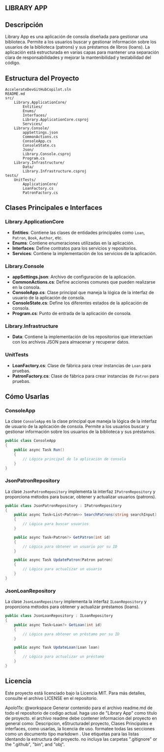 ## LIBRARY APP

## Descripción

Library App es una aplicación de consola diseñada para gestionar una biblioteca. Permite a los usuarios buscar y gestionar información sobre los usuarios de la biblioteca (patrons) y sus préstamos de libros (loans). La aplicación está estructurada en varias capas para mantener una separación clara de responsabilidades y mejorar la mantenibilidad y testabilidad del código.

## Estructura del Proyecto

```
AccelerateDevGitHubCopilot.sln
README.md
src/
    Library.ApplicationCore/
        Entities/
        Enums/
        Interfaces/
        Library.ApplicationCore.csproj
        Services/
    Library.Console/
        appSettings.json
        CommonActions.cs
        ConsoleApp.cs
        ConsoleState.cs
        Json/
        Library.Console.csproj
        Program.cs
    Library.Infrastructure/
        Data/
        Library.Infrastructure.csproj
tests/
    UnitTests/
        ApplicationCore/
        LoanFactory.cs
        PatronFactory.cs
```

## Clases Principales e Interfaces

### Library.ApplicationCore

- **Entities**: Contiene las clases de entidades principales como `Loan`, `Patron`, `Book`, `Author`, etc.
- **Enums**: Contiene enumeraciones utilizadas en la aplicación.
- **Interfaces**: Define contratos para los servicios y repositorios.
- **Services**: Contiene la implementación de los servicios de la aplicación.

### Library.Console

- **appSettings.json**: Archivo de configuración de la aplicación.
- **CommonActions.cs**: Define acciones comunes que pueden realizarse en la consola.
- **ConsoleApp.cs**: Clase principal que maneja la lógica de la interfaz de usuario de la aplicación de consola.
- **ConsoleState.cs**: Define los diferentes estados de la aplicación de consola.
- **Program.cs**: Punto de entrada de la aplicación de consola.

### Library.Infrastructure

- **Data**: Contiene la implementación de los repositorios que interactúan con los archivos JSON para almacenar y recuperar datos.

### UnitTests

- **LoanFactory.cs**: Clase de fábrica para crear instancias de `Loan` para pruebas.
- **PatronFactory.cs**: Clase de fábrica para crear instancias de `Patron` para pruebas.

## Cómo Usarlas

### ConsoleApp

La clase `ConsoleApp` es la clase principal que maneja la lógica de la interfaz de usuario de la aplicación de consola. Permite a los usuarios buscar y gestionar información sobre los usuarios de la biblioteca y sus préstamos.

```csharp
public class ConsoleApp
{
    public async Task Run()
    {
        // Lógica principal de la aplicación de consola
    }
}
```

### JsonPatronRepository

La clase `JsonPatronRepository` implementa la interfaz `IPatronRepository` y proporciona métodos para buscar, obtener y actualizar usuarios (patrons).

```csharp
public class JsonPatronRepository : IPatronRepository
{
    public async Task<List<Patron>> SearchPatrons(string searchInput)
    {
        // Lógica para buscar usuarios
    }

    public async Task<Patron?> GetPatron(int id)
    {
        // Lógica para obtener un usuario por su ID
    }

    public async Task UpdatePatron(Patron patron)
    {
        // Lógica para actualizar un usuario
    }
}
```

### JsonLoanRepository

La clase `JsonLoanRepository` implementa la interfaz `ILoanRepository` y proporciona métodos para obtener y actualizar préstamos (loans).

```csharp
public class JsonLoanRepository : ILoanRepository
{
    public async Task<Loan?> GetLoan(int id)
    {
        // Lógica para obtener un préstamo por su ID
    }

    public async Task UpdateLoan(Loan loan)
    {
        // Lógica para actualizar un préstamo
    }
}
```

## Licencia

Este proyecto está licenciado bajo la Licencia MIT. Para más detalles, consulte el archivo LICENSE en el repositorio.

Apolo11x: @workspace Generar contenido para el archivo readme.md de todo el repositorio de codigo actual. haga uso de  "Library App" como titulo de proyecto. el archivo readme debe contener informacion del proyecto en general como: Descripcion,  eStructuradel proyecto, Clases Principales e interfaces, como usarlas, la licencia de uso. formatee todas las secciones como un documento tipo markdown . Use etiquetas para las listas identando la estructura del proyecto. no incluya las carpetas ".gitignore" or the ".github", "bin", and "obj".

